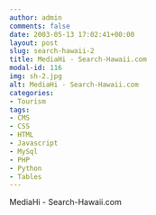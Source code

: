```yaml
---
author: admin
comments: false
date: 2003-05-13 17:02:41+00:00
layout: post
slug: search-hawaii-2
title: MediaHi - Search-Hawaii.com
modal-id: 116
img: sh-2.jpg
alt: MediaHi - Search-Hawaii.com
categories:
- Tourism
tags:
- CMS
- CSS
- HTML
- Javascript
- MySql
- PHP
- Python
- Tables
---
```

MediaHi - Search-Hawaii.com
